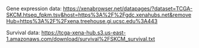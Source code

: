 

Gene expression data:
https://xenabrowser.net/datapages/?dataset=TCGA-SKCM.htseq_fpkm.tsv&host=https%3A%2F%2Fgdc.xenahubs.net&removeHub=https%3A%2F%2Fxena.treehouse.gi.ucsc.edu%3A443


Survival data:
https://tcga-xena-hub.s3.us-east-1.amazonaws.com/download/survival%2FSKCM_survival.txt
